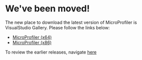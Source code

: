 # We've been moved! #
The new place to download the latest version of MicroProfiler is VisualStudio Gallery. Please follow the links below:
  * [MicroProfiler (x64)](http://visualstudiogallery.msdn.microsoft.com/133d5764-b32b-4ec9-8ee8-5546eca64584)
  * [MicroProfiler (x86)](http://visualstudiogallery.msdn.microsoft.com/800cc437-8cb9-463f-9382-26bedff7cdf0)

To review the earlier releases, navigate [here](https://code.google.com/p/micro-profiler/downloads/list)
